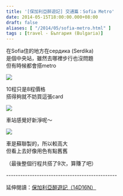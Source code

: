 ```yaml
---
title: '[保加利亞醉遊記] 交通篇：Sofia Metro'
date: 2014-05-15T18:00:00.000+08:00
draft: false
aliases: [ "/2014/05/sofia-metro.html" ]
tags : [travel - България (Bulgaria)]
---
```


在Sofia住的地方在cердика (Serdika)  
是個中央站，雖然去哪裡步行也沒問題  
但有時候都會搭metro  

[![](https://2.bp.blogspot.com/-6Tq20ek7GSQ/XDM8fG0r_4I/AAAAAAAAEvE/iUzqM7Qg6f48kaKX46StCPy1baNRyXAEQCLcBGAs/s640/42.jpg)](https://2.bp.blogspot.com/-6Tq20ek7GSQ/XDM8fG0r_4I/AAAAAAAAEvE/iUzqM7Qg6f48kaKX46StCPy1baNRyXAEQCLcBGAs/s1600/42.jpg)

10程只是8程價格  
搭得夠就不妨買這張card  

[![](https://3.bp.blogspot.com/-ygaU5eSbFMo/XDM8kLvwcUI/AAAAAAAAEvI/vCWeHtV69HM2uyIztWBoS7cMLORmWpwJwCLcBGAs/s640/43.jpg)](https://3.bp.blogspot.com/-ygaU5eSbFMo/XDM8kLvwcUI/AAAAAAAAEvI/vCWeHtV69HM2uyIztWBoS7cMLORmWpwJwCLcBGAs/s1600/43.jpg)

車站感覺好新淨呢～  

[![](https://3.bp.blogspot.com/-lzicYWUIsz0/XDM8oXXSdFI/AAAAAAAAEvM/tqPxKjrB1QcKMBOXD9LkvOKiTlI-Dm05wCLcBGAs/s640/44.jpg)](https://3.bp.blogspot.com/-lzicYWUIsz0/XDM8oXXSdFI/AAAAAAAAEvM/tqPxKjrB1QcKMBOXD9LkvOKiTlI-Dm05wCLcBGAs/s1600/44.jpg)

車是蘇聯製的，所以較高大  
但看上去好像用色有點舊舊  
  
（最後整個行程共搭了9次，算賺了吧）  
  
\-----------------------------------------------  
  
延伸閱讀：[保加利亞醉遊記（14D16N）](http://www.hidie.net/2014/06/14d16n.html)